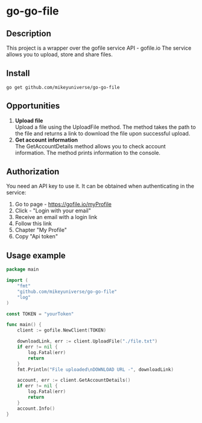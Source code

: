 # go-go-file

## Description

This project is a wrapper over the gofile service API - gofile.io
The service allows you to upload, store and share files.

## Install

```
go get github.com/mikeyuniverse/go-go-file
```

## Opportunities

1. **Upload file** <br>
Upload a file using the UploadFile method. The method takes the path to the file and returns a link to download the file upon successful upload.
1. **Get account information** <br>
The GetAccountDetails method allows you to check account information. The method prints information to the console.

## Authorization
You need an API key to use it. It can be obtained when authenticating in the service:<br>
1. Go to page - https://gofile.io/myProfile
1. Click - "Login with your email"
1. Receive an email with a login link
1. Follow this link
1. Chapter "My Profile"
1. Copy "Api token"

## Usage example

```go
package main

import (
	"fmt"
	"github.com/mikeyuniverse/go-go-file"
	"log"
)

const TOKEN = "yourToken"

func main() {
	client := gofile.NewClient(TOKEN)

	downloadLink, err := client.UploadFile("./file.txt")
	if err != nil {
		log.Fatal(err)
		return
	}
	fmt.Println("File uploaded\nDOWNLOAD URL -", downloadLink)

	account, err := client.GetAccountDetails()
	if err != nil {
		log.Fatal(err)
		return
	}
	account.Info()
}
```
